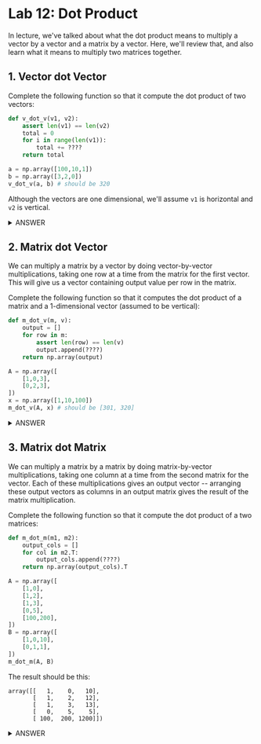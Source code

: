 # Lab 12: Dot Product

In lecture, we've talked about what the dot product means to multiply
a vector by a vector and a matrix by a vector.  Here, we'll review
that, and also learn what it means to multiply two matrices together.

## 1. Vector dot Vector

Complete the following function so that it compute the dot product of
two vectors:

```python
def v_dot_v(v1, v2):
    assert len(v1) == len(v2)
    total = 0
    for i in range(len(v1)):
        total += ????
    return total

a = np.array([100,10,1])
b = np.array([3,2,0])
v_dot_v(a, b) # should be 320
```

Although the vectors are one dimensional, we'll assume `v1` is
horizontal and `v2` is vertical.

<details>
    <summary>ANSWER</summary>
    <code>v1[i] * v2[i]</code>
</details>

## 2. Matrix dot Vector

We can multiply a matrix by a vector by doing vector-by-vector
multiplications, taking one row at a time from the matrix for the
first vector.  This will give us a vector containing output value per
row in the matrix.

Complete the following function so that it computes the dot product of
a matrix and a 1-dimensional vector (assumed to be vertical):

```python
def m_dot_v(m, v):
    output = []
    for row in m:
        assert len(row) == len(v)
        output.append(????)
    return np.array(output)

A = np.array([
    [1,0,3],
    [0,2,3],
])
x = np.array([1,10,100])
m_dot_v(A, x) # should be [301, 320]
```

<details>
    <summary>ANSWER</summary>
    <code>v_dot_v(row, v)</code>
</details>

## 3. Matrix dot Matrix

We can multiply a matrix by a matrix by doing matrix-by-vector
multiplications, taking one column at a time from the second matrix
for the vector.  Each of these multiplications gives an output vector
-- arranging these output vectors as columns in an output matrix gives
the result of the matrix multiplication.

Complete the following function so that it compute the dot product of
a two matrices:

```python
def m_dot_m(m1, m2):
    output_cols = []
    for col in m2.T:
        output_cols.append(????)
    return np.array(output_cols).T

A = np.array([
    [1,0],
    [1,2],
    [1,3],
    [0,5],
    [100,200],
])
B = np.array([
    [1,0,10],
    [0,1,1],
])
m_dot_m(A, B)
```

The result should be this:

```
array([[   1,    0,   10],
       [   1,    2,   12],
       [   1,    3,   13],
       [   0,    5,    5],
       [ 100,  200, 1200]])
```

<details>
    <summary>ANSWER</summary>
    <code>m_dot_v(m1, col)</code>
</details>
